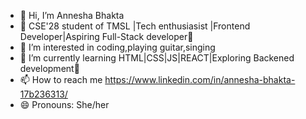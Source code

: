 - 👋 Hi, I’m Annesha Bhakta
- 🌟 CSE'28 student of TMSL |Tech enthusiasist |Frontend Developer|Aspiring Full-Stack developer🌟
- 👀 I’m interested in coding,playing guitar,singing
- 🌱 I’m currently learning HTML|CSS|JS|REACT|Exploring Backened development🌟
- 📫 How to reach me https://www.linkedin.com/in/annesha-bhakta-17b236313/
- 😄 Pronouns: She/her

<!---
Anneshabhakta2005/Anneshabhakta2005 is a ✨ special ✨ repository because its `README.md` (this file) appears on your GitHub profile.
You can click the Preview link to take a look at your changes.
--->
